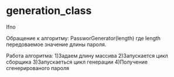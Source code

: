 # generation_class
Ifno

Обращение к алгоритму: PassworGenerator(length) где length передоваемое значение длины пароля.

Работа алгоритма:
1)Задаем длину массива
2)Запускается цикл сборщика
3)Запускаеться цикл генерации
4)Получение сгенерированого пароля
